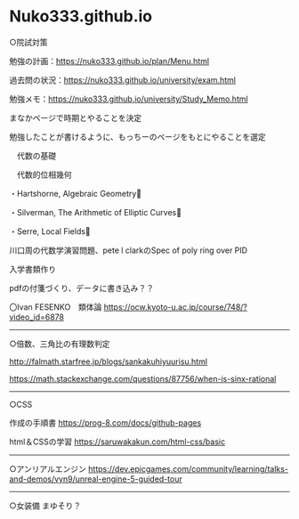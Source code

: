# Nuko333.github.io

○院試対策

勉強の計画：https://nuko333.github.io/plan/Menu.html

過去問の状況：https://nuko333.github.io/university/exam.html

勉強メモ：https://nuko333.github.io/university/Study_Memo.html

まなかページで時期とやることを決定

勉強したことが書けるように、もっちーのページをもとにやることを選定

　代数の基礎
 
　代数的位相幾何

・Hartshorne, Algebraic Geometry

・Silverman, The Arithmetic of Elliptic Curves

・Serre, Local Fields

川口周の代数学演習問題、pete l clarkのSpec of poly ring over PID

入学書類作り

pdfの付箋づくり、データに書き込み？？

〇Ivan FESENKO　類体論
https://ocw.kyoto-u.ac.jp/course/748/?video_id=6878

--------------------------------------

○倍数、三角比の有理数判定

http://falmath.starfree.jp/blogs/sankakuhiyuurisu.html

https://math.stackexchange.com/questions/87756/when-is-sinx-rational

----------------------------------------
○CSS

作成の手順書
https://prog-8.com/docs/github-pages

html＆CSSの学習
https://saruwakakun.com/html-css/basic

-------------------------------------
○アンリアルエンジン
https://dev.epicgames.com/community/learning/talks-and-demos/vyn9/unreal-engine-5-guided-tour

----------------------------------------
○女装備
まゆそり？
